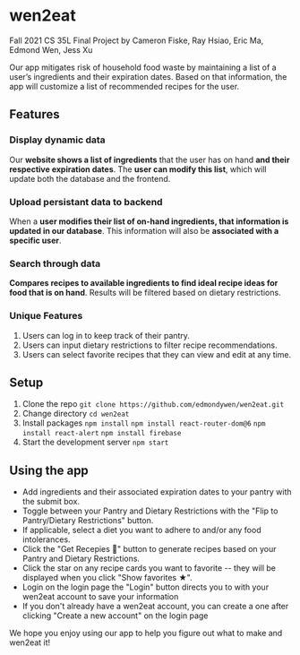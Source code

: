# wen2eat

Fall 2021 CS 35L Final Project by Cameron Fiske, Ray Hsiao, Eric Ma, Edmond Wen, Jess Xu

Our app mitigates risk of household food waste by maintaining a list of a user’s ingredients and their expiration dates. Based on that information, the app will customize a list of recommended recipes for the user.

## Features

### Display dynamic data
Our **website shows a list of ingredients** that the user has on hand **and their respective expiration dates**. The **user can modify this list**, which will update both the database and the frontend.

### Upload persistant data to backend
When a **user modifies their list of on-hand ingredients, that information is updated in our database**. This information will also be **associated with a specific user**.

### Search through data
**Compares recipes to available ingredients to find ideal recipe ideas for food that is on hand**. Results will be filtered based on dietary restrictions.

### Unique Features
1. Users can log in to keep track of their pantry.
2. Users can input dietary restrictions to filter recipe recommendations.
3. Users can select favorite recipes that they can view and edit at any time.

## Setup

1. Clone the repo `git clone https://github.com/edmondywen/wen2eat.git`
2. Change directory `cd wen2eat`
3. Install packages `npm install` `npm install react-router-dom@6` `npm install react-alert` `npm install firebase`
4. Start the development server `npm start`

## Using the app

* Add ingredients and their associated expiration dates to your pantry with the submit box.
* Toggle between your Pantry and Dietary Restrictions with the "Flip to Pantry/Dietary Restrictions" button.
* If applicable, select a diet you want to adhere to and/or any food intolerances.
* Click the "Get Recepies 🥧" button to generate recipes based on your Pantry and Dietary Restrictions.
* Click the star on any recipe cards you want to favorite -- they will be displayed when you click "Show favorites ★".
* Login on the login page the "Login" button directs you to with your wen2eat account to save your information
* If you don't already have a wen2eat account, you can create a one after clicking "Create a new account" on the login page

We hope you enjoy using our app to help you figure out what to make and wen2eat it!
